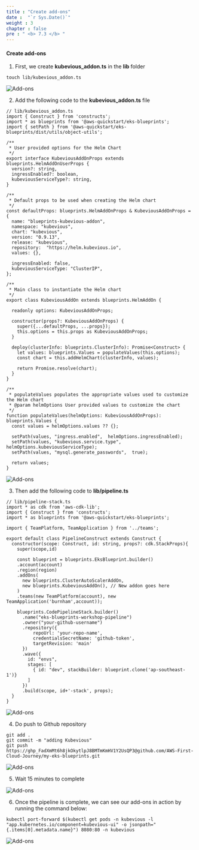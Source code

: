 ```yaml
---
title : "Create add-ons"
date :  "`r Sys.Date()`" 
weight : 3 
chapter : false
pre : " <b> 7.3 </b> "
---
```

#### Create add-ons

1.  First, we create **kubevious\_addon.ts** in the **lib** folder

```
touch lib/kubevious_addon.ts
```

![Add-ons](/images/7-add-ons/7.3-createaddons/001-createaddons.png?featherlight=false&width=90pc)

2.  Add the following code to the **kubevious\_addon.ts** file

```
// lib/kubevious_addon.ts
import { Construct } from 'constructs';
import * as blueprints from '@aws-quickstart/eks-blueprints';
import { setPath } from '@aws-quickstart/eks-blueprints/dist/utils/object-utils';

/**
 * User provided options for the Helm Chart
 */
export interface KubeviousAddOnProps extends blueprints.HelmAddOnUserProps {
  version?: string,
  ingressEnabled?: boolean,
  kubeviousServiceType?: string,
}

/**
 * Default props to be used when creating the Helm chart
 */
const defaultProps: blueprints.HelmAddOnProps & KubeviousAddOnProps = {
  name: "blueprints-kubevious-addon",
  namespace: "kubevious",
  chart: "kubevious",
  version: "0.9.13",
  release: "kubevious",
  repository:  "https://helm.kubevious.io",
  values: {},

  ingressEnabled: false,
  kubeviousServiceType: "ClusterIP",
};

/**
 * Main class to instantiate the Helm chart
 */
export class KubeviousAddOn extends blueprints.HelmAddOn {

  readonly options: KubeviousAddOnProps;

  constructor(props?: KubeviousAddOnProps) {
    super({...defaultProps, ...props});
    this.options = this.props as KubeviousAddOnProps;
  }

  deploy(clusterInfo: blueprints.ClusterInfo): Promise<Construct> {
    let values: blueprints.Values = populateValues(this.options);
    const chart = this.addHelmChart(clusterInfo, values);

    return Promise.resolve(chart);
  }
}

/**
 * populateValues populates the appropriate values used to customize the Helm chart
 * @param helmOptions User provided values to customize the chart
 */
function populateValues(helmOptions: KubeviousAddOnProps): blueprints.Values {
  const values = helmOptions.values ?? {};

  setPath(values, "ingress.enabled",  helmOptions.ingressEnabled);
  setPath(values, "kubevious.service.type",  helmOptions.kubeviousServiceType);
  setPath(values, "mysql.generate_passwords",  true);

  return values;
}
```

![Add-ons](/images/7-add-ons/7.3-createaddons/002-createaddons.png?featherlight=false&width=90pc)

3.  Then add the following code to **lib/pipeline.ts**

```
// lib/pipeline-stack.ts
import * as cdk from 'aws-cdk-lib';
import { Construct } from 'constructs';
import * as blueprints from '@aws-quickstart/eks-blueprints';

import { TeamPlatform, TeamApplication } from '../teams'; 

export default class PipelineConstruct extends Construct {
  constructor(scope: Construct, id: string, props?: cdk.StackProps){
    super(scope,id)

    const blueprint = blueprints.EksBlueprint.builder()
    .account(account)
    .region(region)
    .addOns(
      new blueprints.ClusterAutoScalerAddOn,
      new blueprints.KubeviousAddOn(), // New addon goes here
    ) 
    .teams(new TeamPlatform(account), new TeamApplication('burnham',account));
  
    blueprints.CodePipelineStack.builder()
      .name("eks-blueprints-workshop-pipeline")
      .owner("your-github-username")
      .repository({
          repoUrl: 'your-repo-name',
          credentialsSecretName: 'github-token',
          targetRevision: 'main'
      })
      .wave({
        id: "envs",
        stages: [
          { id: "dev", stackBuilder: blueprint.clone('ap-southeast-1')}
        ]
      })
      .build(scope, id+'-stack', props);
  }
}
```

![Add-ons](/images/7-add-ons/7.3-createaddons/003-createaddons.png?featherlight=false&width=90pc)

4.  Do push to Github repository

```
git add .
git commit -m "adding Kubevious"
git push https://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@github.com/AWS-First-Cloud-Journey/my-eks-blueprints.git
```

![Add-ons](/images/7-add-ons/7.3-createaddons/004-createaddons.png?featherlight=false&width=90pc)

5.  Wait 15 minutes to complete

![Add-ons](/images/7-add-ons/7.3-createaddons/005-createaddons.png?featherlight=false&width=90pc)

6.  Once the pipeline is complete, we can see our add-ons in action by running the command below:

```
kubectl port-forward $(kubectl get pods -n kubevious -l "app.kubernetes.io/component=kubevious-ui" -o jsonpath="{.items[0].metadata.name}") 8080:80 -n kubevious
```

![Add-ons](/images/7-add-ons/7.3-createaddons/006-createaddons.png?featherlight=false&width=90pc)

